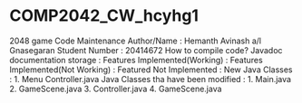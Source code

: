 # COMP2042_CW_hcyhg1
2048 game Code Maintenance
Author/Name : Hemanth Avinash a/l Gnasegaran
Student Number  : 20414672
How to compile code?
Javadoc documentation storage : 
Features Implemented(Working) :
Features Implemented(Not Working) :
Featured Not Implemented          :
New Java Classes  : 1. Menu Controller.java
Java Classes tha have been modified : 1. Main.java
                                      2. GameScene.java
                                      3. Controller.java
                                      4. GameScene.java

